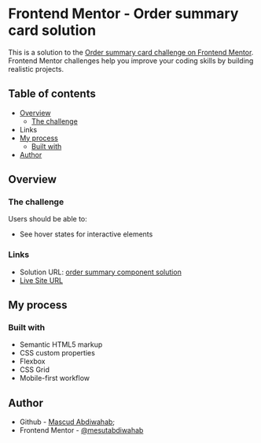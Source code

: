# Frontend Mentor - Order summary card solution

This is a solution to the [Order summary card challenge on Frontend Mentor](https://www.frontendmentor.io/challenges/order-summary-component-QlPmajDUj). Frontend Mentor challenges help you improve your coding skills by building realistic projects.

## Table of contents

- [Overview](#overview)
  - [The challenge](#the-challenge)
- Links
- [My process](#my-process)
  - [Built with](#built-with)
- [Author](#author)

## Overview

### The challenge

Users should be able to:

- See hover states for interactive elements


### Links

- Solution URL: [order summary component solution](https://github.com/mesutabdiwahab/order-summary-component)
- [Live Site URL](https://mesutabdiwahab.github.io/order-summary-component)

## My process

### Built with

- Semantic HTML5 markup
- CSS custom properties
- Flexbox
- CSS Grid
- Mobile-first workflow


## Author

- Github - [Mascud Abdiwahab](https://www.github.com/mesutabdiwahab);
- Frontend Mentor - [@mesutabdiwahab](https://www.frontendmentor.io/profile/mesutabdiwahab)


